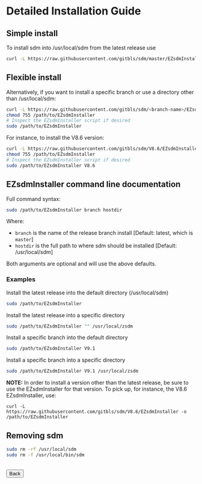 # Detailed Installation Guide

## Simple install

To install sdm into /usr/local/sdm from the latest release use

```sh
curl -L https://raw.githubusercontent.com/gitbls/sdm/master/EZsdmInstaller | bash
```

## Flexible install

Alternatively, if you want to install a specific branch or use a directory other than /usr/local/sdm:
```sh
curl -L https://raw.githubusercontent.com/gitbls/sdm/<branch-name>/EZsdmInstaller -o /path/to/EZsdmInstaller
chmod 755 /path/to/EZsdmInstaller
# Inspect the EZsdmInstaller script if desired
sudo /path/to/EZsdmInstaller
```
For instance, to install the V8.6 version:
```sh
curl -L https://raw.githubusercontent.com/gitbls/sdm/V8.6/EZsdmInstaller -o /path/to/EZsdmInstaller
chmod 755 /path/to/EZsdmInstaller
# Inspect the EZsdmInstaller script if desired
sudo /path/to/EZsdmInstaller V8.6
```

## EZsdmInstaller command line documentation

Full command syntax:

```sh
sudo /path/to/EZsdmInstaller branch hostdir
```
Where:

* `branch` is the name of the release branch install [Default: latest, which is `master`]
* `hostdir` is the full path to where sdm should be installed [Default: /usr/local/sdm]

Both arguments are optional and will use the above defaults.

### Examples

Install the latest release into the default directory (/usr/local/sdm)

```sh
sudo /path/to/EZsdmInstaller
```
Install the latest release into a specific directory
```sh
sudo /path/to/EZsdmInstaller "" /usr/local/zsdm
```

Install a specific branch into the default directory
```sh
sudo /path/to/EZsdmInstaller V9.1
```
Install a specific branch into a specific directory
```sh
sudo /path/to/EZsdmInstaller V9.1 /usr/local/zsdm
```

**NOTE:** In order to install a version other than the latest release, be sure to use the EZsdmInstaller for that version. To pick up, for instance, the V8.6 EZsdmInstaller, use:


    curl -L https://raw.githubusercontent.com/gitbls/sdm/V8.6/EZsdmInstaller -o /path/to/EZsdmInstaller

## Removing sdm

```sh
sudo rm -rf /usr/local/sdm
sudo rm -f /usr/local/bin/sdm
```

<br>
<form>
<input type="button" value="Back" onclick="history.back()">
</form>
